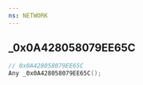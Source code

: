 ```yaml
---
ns: NETWORK
---
```

## _0x0A428058079EE65C

```c
// 0x0A428058079EE65C
Any _0x0A428058079EE65C();
```

